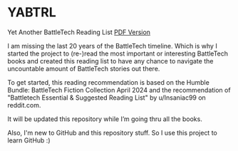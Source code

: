 # YABTRL
Yet Another BattleTech Reading List
[PDF Version](https://github.com/ElbNinja/YABTRL/blob/main/Yet%20Another%20BattleTech%20Reading%20List.pdf?raw=true)

I am missing the last 20 years of the BattleTech timeline. 
Which is why I started the project to (re-)read the most important or interesting BattleTech books and created this reading list to have any chance to navigate the uncountable amount of BattleTech stories out there.

To get started, this reading recommendation is based on the Humble Bundle: BattleTech Fiction Collection April 2024 and the recommendation of "Battletech Essential & Suggested Reading List" by u/Insaniac99 on reddit.com. 

It will be updated this repository while I’m going thru all the books. 

Also, I'm new to GitHub and this repository stuff. So I use this project to learn GitHub :)
